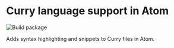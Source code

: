 # Curry language support in Atom

![Build package](https://github.com/matthesjh/language-curry/workflows/Build%20package/badge.svg)

Adds syntax highlighting and snippets to Curry files in Atom.